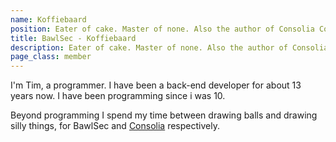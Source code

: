 ```yaml
---
name: Koffiebaard
position: Eater of cake. Master of none. Also the author of Consolia Comics.
title: BawlSec - Koffiebaard
description: Eater of cake. Master of none. Also the author of Consolia Comics.
page_class: member
---
```


I'm Tim, a programmer. I have been a back-end developer for about 13 years now. I have been programming since i was 10.

Beyond programming I spend my time between drawing balls and drawing silly things, for BawlSec and [Consolia](https://consolia-comic.com/) respectively.
